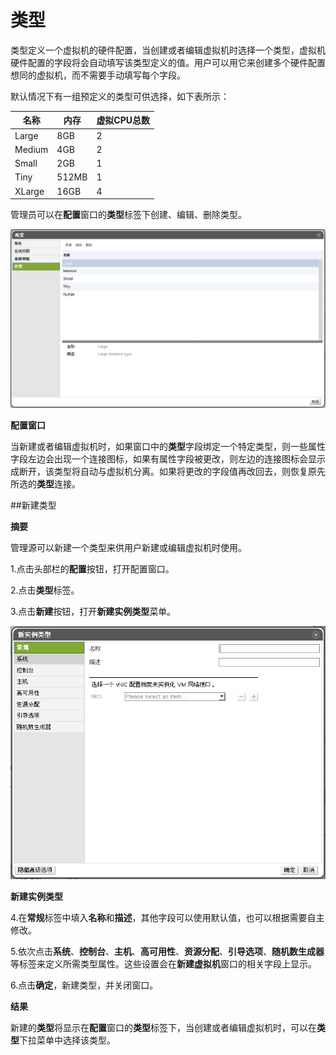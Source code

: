 # 类型

类型定义一个虚拟机的硬件配置，当创建或者编辑虚拟机时选择一个类型，虚拟机硬件配置的字段将会自动填写该类型定义的值。用户可以用它来创建多个硬件配置想同的虚拟机，而不需要手动填写每个字段。

默认情况下有一组预定义的类型可供选择，如下表所示：

|名称|内存|虚拟CPU总数|
|----|----|-----------|
|Large|8GB|2|
|Medium|4GB|2|
|Small|2GB|1|
|Tiny|512MB|1|
|XLarge|16GB|4|

管理员可以在**配置**窗口的**类型**标签下创建、编辑、删除类型。

![配置窗口](../images/Instance-Types.png)

**配置窗口**

当新建或者编辑虚拟机时，如果窗口中的**类型**字段绑定一个特定类型，则一些属性字段左边会出现一个连接图标，如果有属性字段被更改，则左边的连接图标会显示成断开，该类型将自动与虚拟机分离。如果将更改的字段值再改回去，则恢复原先所选的**类型**连接。

##新建类型

**摘要**

管理源可以新建一个类型来供用户新建或编辑虚拟机时使用。

1.点击头部栏的**配置**按钮，打开配置窗口。

2.点击**类型**标签。

3.点击**新建**按钮，打开**新建实例类型**菜单。

![新建实例类型](../images/New-Instance-Type.png)

**新建实例类型**

4.在**常规**标签中填入**名称**和**描述**，其他字段可以使用默认值，也可以根据需要自主修改。

5.依次点击**系统**、**控制台**、**主机**、**高可用性**、**资源分配**、**引导选项**、**随机数生成器**等标签来定义所需类型属性。这些设置会在**新建虚拟机**窗口的相关字段上显示。

6.点击**确定**，新建类型，并关闭窗口。

**结果**

新建的**类型**将显示在**配置**窗口的**类型**标签下，当创建或者编辑虚拟机时，可以在**类型**下拉菜单中选择该类型。
